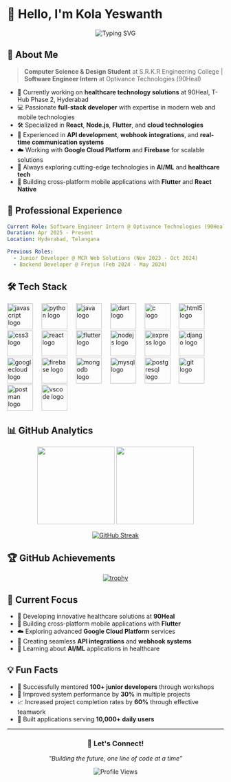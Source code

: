 # 👋 Hello, I'm Kola Yeswanth

<div align="center">
  <img src="https://readme-typing-svg.herokuapp.com?font=Fira+Code&size=30&duration=3000&pause=1000&color=00D9FF&center=true&vCenter=true&width=600&lines=Software+Engineer;Full-Stack+Developer;Flutter+%26+Mobile+App+Developer;Backend+API+Specialist;Healthcare+Tech+Enthusiast" alt="Typing SVG" />
</div>

## 🚀 About Me

> **Computer Science & Design Student** at S.R.K.R Engineering College | **Software Engineer Intern** at Optivance Technologies (90Heal)

- 🏥 Currently working on **healthcare technology solutions** at 90Heal, T-Hub Phase 2, Hyderabad
- 💻 Passionate **full-stack developer** with expertise in modern web and mobile technologies
- 🛠️ Specialized in **React**, **Node.js**, **Flutter**, and **cloud technologies**
- 🔧 Experienced in **API development**, **webhook integrations**, and **real-time communication systems**
- ☁️ Working with **Google Cloud Platform** and **Firebase** for scalable solutions
- 🌱 Always exploring cutting-edge technologies in **AI/ML** and **healthcare tech**
- 📱 Building cross-platform mobile applications with **Flutter** and **React Native**

## 💼 Professional Experience

```yaml
Current Role: Software Engineer Intern @ Optivance Technologies (90Heal)
Duration: Apr 2025 - Present
Location: Hyderabad, Telangana

Previous Roles:
  - Junior Developer @ MCR Web Solutions (Nov 2023 - Oct 2024)
  - Backend Developer @ Frejun (Feb 2024 - May 2024)
```

## 🛠️ Tech Stack

<div align="left">
  <img src="https://skillicons.dev/icons?i=js" height="60" alt="javascript logo" />
  <img width="12" />
  <img src="https://skillicons.dev/icons?i=py" height="60" alt="python logo" />
  <img width="12" />
  <img src="https://skillicons.dev/icons?i=java" height="60" alt="java logo" />
  <img width="12" />
  <img src="https://skillicons.dev/icons?i=dart" height="60" alt="dart logo" />
  <img width="12" />
  <img src="https://skillicons.dev/icons?i=c" height="60" alt="c logo" />
  <img width="12" />
  <img src="https://skillicons.dev/icons?i=html" height="60" alt="html5 logo" />
  <img width="12" />
  <img src="https://skillicons.dev/icons?i=css" height="60" alt="css3 logo" />
  <img width="12" />
  <img src="https://skillicons.dev/icons?i=react" height="60" alt="react logo" />
  <img width="12" />
  <img src="https://skillicons.dev/icons?i=flutter" height="60" alt="flutter logo" />
  <img width="12" />
  <img src="https://skillicons.dev/icons?i=nodejs" height="60" alt="nodejs logo" />
  <img width="12" />
  <img src="https://skillicons.dev/icons?i=express" height="60" alt="express logo" />
  <img width="12" />
  <img src="https://skillicons.dev/icons?i=django" height="60" alt="django logo" />
  <img width="12" />
  <img src="https://skillicons.dev/icons?i=gcp" height="60" alt="googlecloud logo" />
  <img width="12" />
  <img src="https://skillicons.dev/icons?i=firebase" height="60" alt="firebase logo" />
  <img width="12" />
  <img src="https://skillicons.dev/icons?i=mongodb" height="60" alt="mongodb logo" />
  <img width="12" />
  <img src="https://skillicons.dev/icons?i=mysql" height="60" alt="mysql logo" />
  <img width="12" />
  <img src="https://skillicons.dev/icons?i=postgres" height="60" alt="postgresql logo" />
  <img width="12" />
  <img src="https://skillicons.dev/icons?i=git" height="60" alt="git logo" />
  <img width="12" />
  <img src="https://skillicons.dev/icons?i=postman" height="60" alt="postman logo" />
  <img width="12" />
  <img src="https://skillicons.dev/icons?i=vscode" height="60" alt="vscode logo" />
</div>


## 📊 GitHub Analytics

<div align="center">
  
<img height="180em" src="https://github-readme-stats.vercel.app/api?username=Kolayeswanth&show_icons=true&theme=tokyonight&include_all_commits=true&count_private=true"/>
<img height="180em" src="https://github-readme-stats.vercel.app/api/top-langs/?username=Kolayeswanth&layout=compact&theme=tokyonight"/>

</div>

<div align="center">
  
[![GitHub Streak](https://github-readme-streak-stats.herokuapp.com/?user=Kolayeswanth&theme=tokyonight)](https://git.io/streak-stats)

</div>

## 🏆 GitHub Achievements

<div align="center">
  
[![trophy](https://github-profile-trophy.vercel.app/?username=Kolayeswanth&theme=tokyonight&no-frame=true&no-bg=false&margin-w=4&row=2&column=4)](https://github.com/ryo-ma/github-profile-trophy)

</div>

## 🎯 Current Focus

- 🏥 Developing innovative healthcare solutions at **90Heal**
- 📱 Building cross-platform mobile applications with **Flutter**
- ☁️ Exploring advanced **Google Cloud Platform** services
- 🔗 Creating seamless **API integrations** and **webhook systems**
- 🤖 Learning about **AI/ML** applications in healthcare

## 💡 Fun Facts

- 🌟 Successfully mentored **100+ junior developers** through workshops
- 🚀 Improved system performance by **30%** in multiple projects
- 📈 Increased project completion rates by **60%** through effective teamwork
- 🎯 Built applications serving **10,000+ daily users**

---

<div align="center">
  
### 💬 Let's Connect!

*"Building the future, one line of code at a time"*

![Profile Views](https://komarev.com/ghpvc/?username=Kolayeswanth&label=Profile%20views&color=0e75b6&style=flat)

</div>
